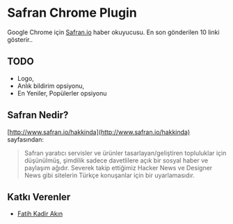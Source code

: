 # Safran Chrome Plugin

Google Chrome için [Safran.io](http://safran.io) haber okuyucusu. En son gönderilen 10 linki gösterir..

## TODO

- Logo,
- Anlık bildirim opsiyonu,
- En Yeniler, Popülerler opsiyonu

## Safran Nedir?

[http://www.safran.io/hakkinda](http://www.safran.io/hakkinda) sayfasından:

> Safran yaratıcı servisler ve ürünler tasarlayan/geliştiren topluluklar için düşünülmüş, şimdilik sadece davetlilere açık bir sosyal haber ve paylaşım ağıdır. Severek takip ettiğimiz Hacker News ve Designer News gibi sitelerin Türkçe konuşanlar için bir uyarlamasıdır.

## Katkı Verenler

- [Fatih Kadir Akın](http://github.com/f)
